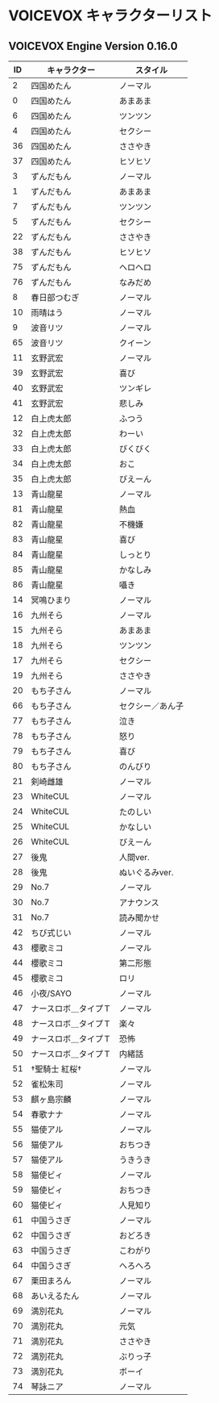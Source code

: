 # VOICEVOX キャラクターリスト

## VOICEVOX Engine Version 0.16.0

| ID | キャラクター | スタイル |
|----|--------------|----------|
| 2 | 四国めたん | ノーマル |
| 0 | 四国めたん | あまあま |
| 6 | 四国めたん | ツンツン |
| 4 | 四国めたん | セクシー |
| 36 | 四国めたん | ささやき |
| 37 | 四国めたん | ヒソヒソ |
| 3 | ずんだもん | ノーマル |
| 1 | ずんだもん | あまあま |
| 7 | ずんだもん | ツンツン |
| 5 | ずんだもん | セクシー |
| 22 | ずんだもん | ささやき |
| 38 | ずんだもん | ヒソヒソ |
| 75 | ずんだもん | ヘロヘロ |
| 76 | ずんだもん | なみだめ |
| 8 | 春日部つむぎ | ノーマル |
| 10 | 雨晴はう | ノーマル |
| 9 | 波音リツ | ノーマル |
| 65 | 波音リツ | クイーン |
| 11 | 玄野武宏 | ノーマル |
| 39 | 玄野武宏 | 喜び |
| 40 | 玄野武宏 | ツンギレ |
| 41 | 玄野武宏 | 悲しみ |
| 12 | 白上虎太郎 | ふつう |
| 32 | 白上虎太郎 | わーい |
| 33 | 白上虎太郎 | びくびく |
| 34 | 白上虎太郎 | おこ |
| 35 | 白上虎太郎 | びえーん |
| 13 | 青山龍星 | ノーマル |
| 81 | 青山龍星 | 熱血 |
| 82 | 青山龍星 | 不機嫌 |
| 83 | 青山龍星 | 喜び |
| 84 | 青山龍星 | しっとり |
| 85 | 青山龍星 | かなしみ |
| 86 | 青山龍星 | 囁き |
| 14 | 冥鳴ひまり | ノーマル |
| 16 | 九州そら | ノーマル |
| 15 | 九州そら | あまあま |
| 18 | 九州そら | ツンツン |
| 17 | 九州そら | セクシー |
| 19 | 九州そら | ささやき |
| 20 | もち子さん | ノーマル |
| 66 | もち子さん | セクシー／あん子 |
| 77 | もち子さん | 泣き |
| 78 | もち子さん | 怒り |
| 79 | もち子さん | 喜び |
| 80 | もち子さん | のんびり |
| 21 | 剣崎雌雄 | ノーマル |
| 23 | WhiteCUL | ノーマル |
| 24 | WhiteCUL | たのしい |
| 25 | WhiteCUL | かなしい |
| 26 | WhiteCUL | びえーん |
| 27 | 後鬼 | 人間ver. |
| 28 | 後鬼 | ぬいぐるみver. |
| 29 | No.7 | ノーマル |
| 30 | No.7 | アナウンス |
| 31 | No.7 | 読み聞かせ |
| 42 | ちび式じい | ノーマル |
| 43 | 櫻歌ミコ | ノーマル |
| 44 | 櫻歌ミコ | 第二形態 |
| 45 | 櫻歌ミコ | ロリ |
| 46 | 小夜/SAYO | ノーマル |
| 47 | ナースロボ＿タイプＴ | ノーマル |
| 48 | ナースロボ＿タイプＴ | 楽々 |
| 49 | ナースロボ＿タイプＴ | 恐怖 |
| 50 | ナースロボ＿タイプＴ | 内緒話 |
| 51 | †聖騎士 紅桜† | ノーマル |
| 52 | 雀松朱司 | ノーマル |
| 53 | 麒ヶ島宗麟 | ノーマル |
| 54 | 春歌ナナ | ノーマル |
| 55 | 猫使アル | ノーマル |
| 56 | 猫使アル | おちつき |
| 57 | 猫使アル | うきうき |
| 58 | 猫使ビィ | ノーマル |
| 59 | 猫使ビィ | おちつき |
| 60 | 猫使ビィ | 人見知り |
| 61 | 中国うさぎ | ノーマル |
| 62 | 中国うさぎ | おどろき |
| 63 | 中国うさぎ | こわがり |
| 64 | 中国うさぎ | へろへろ |
| 67 | 栗田まろん | ノーマル |
| 68 | あいえるたん | ノーマル |
| 69 | 満別花丸 | ノーマル |
| 70 | 満別花丸 | 元気 |
| 71 | 満別花丸 | ささやき |
| 72 | 満別花丸 | ぶりっ子 |
| 73 | 満別花丸 | ボーイ |
| 74 | 琴詠ニア | ノーマル |
